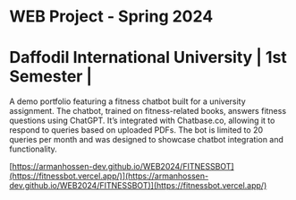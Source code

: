 # WEB Project - Spring 2024 
# Daffodil International University | 1st Semester |

A demo portfolio featuring a fitness chatbot built for a university assignment. The chatbot, trained on fitness-related books, answers fitness questions using ChatGPT. It’s integrated with Chatbase.co, allowing it to respond to queries based on uploaded PDFs. The bot is limited to 20 queries per month and was designed to showcase chatbot integration and functionality.

[https://armanhossen-dev.github.io/WEB2024/FITNESSBOT](https://fitnessbot.vercel.app/)](https://armanhossen-dev.github.io/WEB2024/FITNESSBOT)](https://fitnessbot.vercel.app/)
